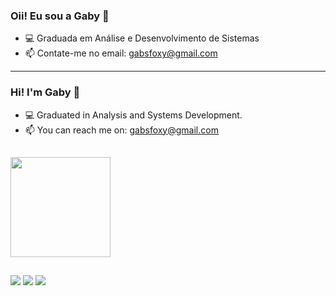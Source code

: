 ### Oii! Eu sou a Gaby 👋


- 💻 Graduada em Análise e Desenvolvimento de Sistemas
- 📫 Contate-me no email: gabsfoxy@gmail.com
____________________________________________________________________

### Hi! I'm Gaby 👋

- 💻 Graduated in Analysis and Systems Development.
- 📫 You can reach me on: gabsfoxy@gmail.com
##

<div>
  <a href="https://beacons.ai/gabyrocha">
  <img height="160em" src="https://github-readme-stats.vercel.app/api/top-langs/?username=gabyrocha&layout=compact&langs_count=16&theme=synthwave"/>
 </div>

##
  
<div>
<a href="https://www.linkedin.com/in/gabyrocha"><img src="https://img.shields.io/badge/LinkedIn-0077B5?style=for-the-badge&logo=linkedin&logoColor=white"></a>
<a href="https://www.instagram.com/gabii_fx/"><img src="https://img.shields.io/badge/Instagram-E4405F?style=for-the-badge&logo=instagram&logoColor=white"></a>
<a href="https://codepen.io/gabyrocha/pen/wvpOjBQ"><img src="https://img.shields.io/badge/JavaScript-F7DF1E?style=for-the-badge&logo=javascript&logoColor=black"></a>

</div>
   

  
